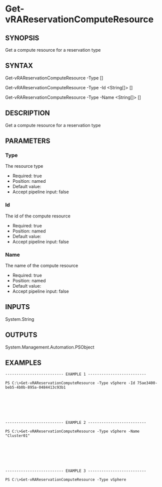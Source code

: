 # Get-vRAReservationComputeResource

## SYNOPSIS
    
Get a compute resource for a reservation type

## SYNTAX
 Get-vRAReservationComputeResource -Type <String> [<CommonParameters>] Get-vRAReservationComputeResource -Type <String> -Id <String[]> [<CommonParameters>] Get-vRAReservationComputeResource -Type <String> -Name <String[]> [<CommonParameters>]    

## DESCRIPTION

Get a compute resource for a reservation type

## PARAMETERS


### Type

The resource type

* Required: true
* Position: named
* Default value: 
* Accept pipeline input: false

### Id

The id of the compute resource

* Required: true
* Position: named
* Default value: 
* Accept pipeline input: false

### Name

The name of the compute resource

* Required: true
* Position: named
* Default value: 
* Accept pipeline input: false

## INPUTS

System.String

## OUTPUTS

System.Management.Automation.PSObject

## EXAMPLES
```
-------------------------- EXAMPLE 1 --------------------------

PS C:\>Get-vRAReservationComputeResource -Type vSphere -Id 75ae3400-beb5-4b0b-895a-0484413c93b1







-------------------------- EXAMPLE 2 --------------------------

PS C:\>Get-vRAReservationComputeResource -Type vSphere -Name "Cluster01"







-------------------------- EXAMPLE 3 --------------------------

PS C:\>Get-vRAReservationComputeResource -Type vSphere
```

